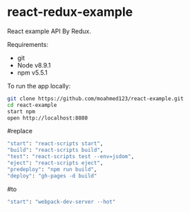 # react-redux-example

React example API By Redux.

Requirements:
- git
- Node v8.9.1
- npm v5.5.1

To run the app locally:

```bash
git clone https://github.com/moahmed123/react-example.git
cd react-example
start npm 
open http://localhost:8080
```
#replace  
```bash
"start": "react-scripts start",
"build": "react-scripts build",
"test": "react-scripts test --env=jsdom",
"eject": "react-scripts eject",
"predeploy": "npm run build",
"deploy": "gh-pages -d build"
```
#to 
```bash
"start": "webpack-dev-server --hot"
```

[React]: http://facebook.github.io/react/
[webpack]: http://webpack.github.io/
[babeljs]: https://babeljs.io/
